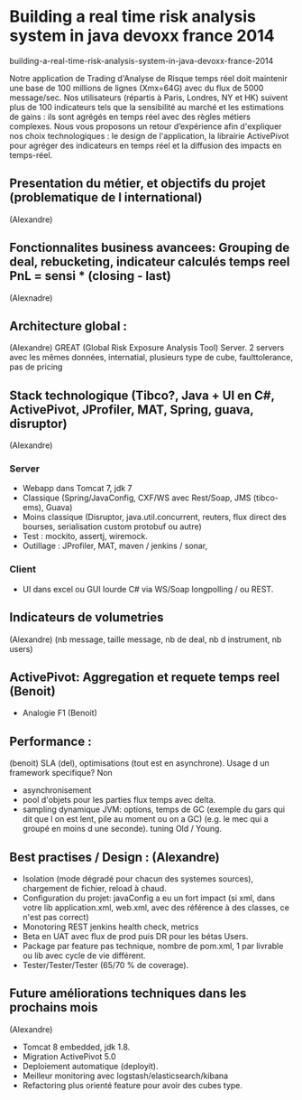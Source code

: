 # Building a real time risk analysis system in java devoxx france 2014

building-a-real-time-risk-analysis-system-in-java-devoxx-france-2014
 	
Notre application de Trading d'Analyse de Risque temps réel doit maintenir une base de 100 millions de lignes (Xmx=64G) avec du flux de 5000 message/sec. Nos utilisateurs (répartis à Paris, Londres, NY et HK) suivent plus de 100 indicateurs tels que la sensibilité au marché et les estimations de gains : ils sont agrégés en temps réel avec des règles métiers complexes. Nous vous proposons un retour d’expérience afin d'expliquer nos choix technologiques : le design de l'application, la librairie ActivePivot pour agréger des indicateurs en temps réel et la diffusion des impacts en temps-réel.

## Presentation du métier, et objectifs du projet (problematique de l international)
(Alexandre)
 
## Fonctionnalites business avancees: Grouping de deal, rebucketing, indicateur calculés temps reel PnL = sensi * (closing - last)
(Alexnadre)

## Architecture global :
(Alexandre)
GREAT (Global Risk Exposure Analysis Tool) Server.
2 servers avec les mêmes données, internatial, plusieurs type de cube, faulttolerance, pas de pricing

## Stack technologique (Tibco?, Java + UI en C#, ActivePivot, JProfiler, MAT, Spring, guava, disruptor)
(Alexandre)
### Server
- Webapp dans Tomcat 7, jdk 7
- Classique (Spring/JavaConfig, CXF/WS avec Rest/Soap, JMS (tibco-ems), Guava)
- Moins classique (Disruptor, java.util.concurrent, reuters, flux direct des bourses, serialisation custom protobuf ou autre)
- Test : mockito, assertj, wiremock.
- Outillage : JProfiler, MAT, maven / jenkins / sonar,

### Client
- UI dans excel ou GUI lourde C# via WS/Soap longpolling / ou REST.

## Indicateurs de volumetries 
(Alexandre) 
(nb message, taille message, nb de deal, nb d instrument, nb users)

## ActivePivot: Aggregation et requete temps reel (Benoit)
- Analogie F1
(Benoit)

## Performance : 
(benoit) 
SLA (del), optimisations (tout est en asynchrone). Usage d un framework specifique? Non
- asynchronisement
- pool d'objets pour les parties flux temps avec delta.
- sampling dynamique 
JVM: options, temps de GC (exemple du gars qui dit que l on est lent, pile au moment ou on a GC) (e.g. le mec qui a groupé en moins d une seconde). tuning Old / Young.

## Best practises / Design : (Alexandre)
- Isolation (mode dégradé pour chacun des systemes sources), chargement de fichier, reload à chaud.
- Configuration du projet: javaConfig a eu un fort impact (si xml, dans votre lib application.xml, web.xml, avec des référence à des classes, ce n'est pas correct)
- Monotoring REST jenkins health check, metrics
- Beta en UAT avec flux de prod puis DR pour les bétas Users.
- Package par feature pas technique, nombre de pom.xml, 1 par livrable ou lib avec cycle de vie différent.
- Tester/Tester/Tester (65/70 % de coverage).

## Future améliorations techniques dans les prochains mois
(Alexandre)
- Tomcat 8 embedded, jdk 1.8.
- Migration ActivePivot 5.0
- Deploiement automatique (deployit).
- Meilleur monitoring avec logstash/elasticsearch/kibana
- Refactoring plus orienté feature pour avoir des cubes type.
